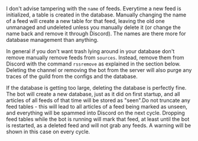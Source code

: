 I don't advise tampering with the `name` of feeds. Everytime a new feed is initialized, a table is created in the database. Manually changing the name of a feed will create a new table for that feed, leaving the old one unmanaged and undeleted unless you manually delete it (or change the name back and remove it through Discord). The names are there more for database management than anything.

In general if you don't want trash lying around in your database don't remove manually remove feeds from `sources`. Instead, remove them from Discord with the command `rssremove` as explained in the section below. Deleting the channel or removing the bot from the server will also purge any traces of the guild from the configs and the database.

If the database is getting too large, deleting the database is perfectly fine. The bot will create a new database, just as it did on first startup, and all articles of all feeds of that time will be stored as "seen".Do not truncate any feed tables - this will lead to all articles of a feed being marked as unseen, and everything will be spammed into Discord on the next cycle. Dropping feed tables while the bot is running will mark that feed, at least until the bot is restarted, as a deleted feed and will not grab any feeds. A warning will be shown in this case on every cycle.